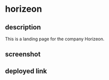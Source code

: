 # horizeon
## description
This is a landing page for the company Horizeon.
## screenshot

## deployed link


